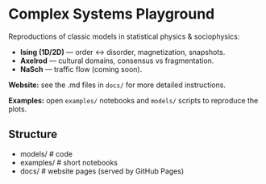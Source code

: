 # Complex Systems Playground

Reproductions of classic models in statistical physics & sociophysics:
- **Ising (1D/2D)** — order ↔ disorder, magnetization, snapshots.
- **Axelrod** — cultural domains, consensus vs fragmentation.
- **NaSch** — traffic flow (coming soon).

**Website:** see the .md files in `docs/` for more detailed instructions.

**Examples:** open `examples/` notebooks and `models/` scripts to reproduce the plots.

## Structure
- models/     # code
- examples/   # short notebooks
- docs/       # website pages (served by GitHub Pages)
